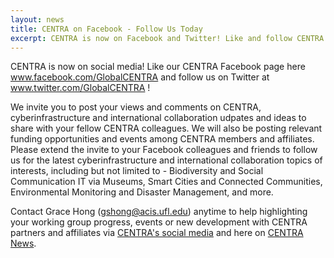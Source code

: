 ```yaml
---
layout: news
title: CENTRA on Facebook - Follow Us Today
excerpt: CENTRA is now on Facebook and Twitter! Like and follow CENTRA social media so you do not miss out opportunities and community research highlights. Click on 'View Details' if you would like to coordinate social media compaigns for your CENTRA related projects or events:
---
```

CENTRA is now on social media! Like our CENTRA Facebook page here www.facebook.com/GlobalCENTRA and follow us on Twitter at www.twitter.com/GlobalCENTRA !

We invite you to post your views and comments on CENTRA, cyberinfrastructure and international collaboration udpates and ideas to share with your fellow CENTRA colleagues. We will also be posting relevant funding opportunities and events among CENTRA members and affiliates. Please extend the invite to your Facebook colleagues and friends to follow us for the latest cyberinfrastructure and international collaboration topics of interests, including but not limited to - Biodiversity and Social Communication IT via Museums, Smart Cities and Connected Communities, Environmental Monitoring and Disaster Management, and more. 

Contact Grace Hong (gshong@acis.ufl.edu) anytime to help highlighting your working group progress, events or new development with CENTRA partners and affiliates via [CENTRA's social media](www.facebook.com/GlobalCENTRA) and here on [CENTRA News](www.globalcentra.org/news).
